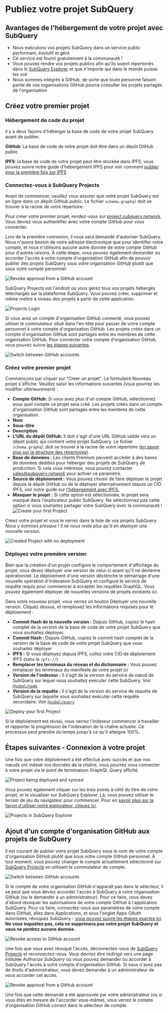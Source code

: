 # Publiez votre projet SubQuery

## Avantages de l'hébergement de votre projet avec SubQuery

- Nous exécutons vos projets SubQuery dans un service public performant, évolutif et géré
- Ce service est fourni gratuitement à la communauté !
- Vous pouvez rendre vos projets publics afin qu'ils soient répertoriés dans le [SubQuery Explorer](https://explorer.subquery.network) et que n'importe qui dans le monde puisse les voir
- Nous sommes intégrés à GitHub, de sorte que toute personne faisant partie de vos organisations GitHub pourra consulter les projets partagés de l'organisation

## Créez votre premier projet

### Hébergement de code du projet

Il y a deux façons d'héberger la base de code de votre projet SubQuery avant de publier.

**GitHub**: La base de code de votre projet doit être dans un dépôt GitHub public

**IPFS**: la base de code de votre projet peut être stockée dans IPFS, vous pouvez suivre notre guide d'hébergement IPFS pour voir comment [publier pour la première fois sur IPFS](ipfs.md)

### Connectez-vous à SubQuery Projects

Avant de commencer, veuillez vous assurer que votre projet SubQuery est en ligne dans un dépôt GitHub public. Le fichier `schema.graphql` doit se trouver à la racine de votre répertoire.

Pour créer votre premier projet, rendez-vous sur [project.subquery.network](https://project.subquery.network). Vous devrez vous authentifier avec votre compte GitHub pour vous connecter.

Lors de la première connexion, il vous sera demandé d'autoriser SubQuery. Nous n'avons besoin de votre adresse électronique que pour identifier votre compte, et nous n'utilisons aucune autre donnée de votre compte GitHub pour d'autres raisons. À cette étape, vous pouvez également demander ou accorder l'accès à votre compte d'organisation GitHub afin de pouvoir publier des projets SubQuery sous votre organisation GitHub plutôt que sous votre compte personnel.

![Revoke approval from a GitHub account](/assets/img/project_auth_request.png)

SubQuery Projects est l'endroit où vous gérez tous vos projets hébergés téléchargés sur la plateforme SubQuery. Vous pouvez créer, supprimer et même mettre à niveau des projets à partir de cette application.

![Projects Login](/assets/img/projects-dashboard.png)

Si vous avez un compte d'organisation GitHub connecté, vous pouvez utiliser le commutateur situé dans l'en-tête pour passer de votre compte personnel à votre compte d'organisation GitHub. Les projets créés dans un compte d'organisation GitHub sont partagés entre les membres de cette organisation GitHub. Pour connecter votre compte d'organisation GitHub, vous pouvez suivre [les étapes suivantes](#add-github-organization-account-to-subquery-projects).

![Switch between GitHub accounts](/assets/img/projects-account-switcher.png)

### Créez votre premier projet

Commençons par cliquer sur "Créer un projet". Le formulaire Nouveau projet s'affiche. Veuillez saisir les informations suivantes (vous pourrez les modifier ultérieurement) :

- **Compte GitHub:** Si vous avez plus d'un compte GitHub, sélectionnez sous quel compte ce projet sera créé. Les projets créés dans un compte d'organisation GitHub sont partagés entre les membres de cette organisation.
- **Nom**
- **Sous-titre**
- **Description**
- **L'URL du dépôt GitHub:** Il doit s'agir d'une URL GitHub valide vers un dépôt public qui contient votre projet SubQuery. Le fichier `schema.graphql` doit se trouver à la racine de votre répertoire ([en savoir plus sur la structure des répertoires](../create/introduction.md#directory-structure)).
- **Base de données :** Les clients Premium peuvent accéder à des bases de données dédiées pour héberger des projets de SubQuery de production. Si cela vous intéresse, vous pouvez contacter [sales@subquery.network](mailto:sales@subquery.network) pour activer ce paramètre.
- **Source de déploiement :** Vous pouvez choisir de faire déployer le projet depuis le dépôt GitHub ou de le déployer alternativement depuis un CID IPFS, voir notre guide sur [l'hébergement avec IPFS.](ipfs.md)
- **Masquer le projet :** Si cette option est sélectionnée, le projet sera masqué dans l'explorateur public SubQuery. Ne sélectionnez pas cette option si vous souhaitez partager votre SubQuery avec la communauté ! ![Create your first Project](/assets/img/projects-create.png)

Créez votre projet et vous le verrez dans la liste de vos projets SubQuery. *Nous y sommes presque ! Il ne nous reste plus qu'à en déployer une nouvelle version.*

![Created Project with no deployment](/assets/img/projects-no-deployment.png)

### Déployez votre première version

Bien que la création d'un projet configure le comportement d'affichage du projet, vous devez déployer une version de celui-ci avant qu'il ne devienne opérationnel. Le déploiement d'une version déclenche le démarrage d'une nouvelle opération d'indexation SubQuery et configure le service de requête requis pour commencer à accepter les requêtes GraphQL. Vous pouvez également déployer de nouvelles versions de projets existants ici.

Dans votre nouveau projet, vous verrez un bouton Déployer une nouvelle version. Cliquez dessus, et remplissez les informations requises pour le déploiement :

- **Commit Hash de la nouvelle version :** Depuis GitHub, copiez le hash complet de la version de la base de code de votre projet SubQuery que vous souhaitez déployer.
- **Commit Hash :** Depuis GitHub, copiez le commit hash complet de la version de la base de code de votre projet SubQuery que vous souhaitez déployer
- **IPFS :** Si vous déployez depuis IPFS, collez votre CID de déploiement IPFS (sans le `ipfs://`)
- **Remplacer les terminaux du réseau et du dictionnaire :** Vous pouvez remplacer les terminaux du manifeste de votre projet ici
- **Version de l'indexeur :** Il s'agit de la version du service de nœud de SubQuery sur lequel vous souhaitez exécuter cette SubQuery. Voir [`@subql/node`](https://www.npmjs.com/package/@subql/node)
- **Version de la requête :** Il s'agit de la version du service de requête de SubQuery sur laquelle vous souhaitez exécuter cette requête secondaire. Voir [`@subql/query`](https://www.npmjs.com/package/@subql/query)

![Deploy your first Project](https://static.subquery.network/media/projects/projects-first-deployment.png)

Si le déploiement est réussi, vous verrez l'indexeur commencer à travailler et rapporter la progression de l'indexation de la chaîne actuelle. Ce processus peut prendre du temps jusqu'à ce qu'il atteigne 100%.

## Étapes suivantes - Connexion à votre projet

Une fois que votre déploiement a été effectué avec succès et que nos nœuds ont indexé vos données de la chaîne, vous pourrez vous connecter à votre projet via le point de terminaison GraphQL Query affiché.

![Project being deployed and synced](/assets/img/projects-deploy-sync.png)

Vous pouvez également cliquer sur les trois points à côté du titre de votre projet, et le visualiser sur SubQuery Explorer. Là, vous pouvez utiliser le terrain de jeu du navigateur pour commencer. Pour en [savoir plus sur la façon d'utiliser notre explorateur, cliquez ici](../query/query.md).

![Projects in SubQuery Explorer](/assets/img/projects-explorer.png)

## Ajout d'un compte d'organisation GitHub aux projets de SubQuery

Il est courant de publier votre projet SubQuery sous le nom de votre compte d'organisation GitHub plutôt que sous votre compte GitHub personnel. À tout moment, vous pouvez changer le compte actuellement sélectionné sur [SubQuery Projects](https://project.subquery.network) en utilisant le commutateur de compte.

![Switch between GitHub accounts](/assets/img/projects-account-switcher.png)

Si le compte de votre organisation GitHub n'apparaît pas dans le sélecteur, il se peut que vous deviez accorder l'accès à SubQuery à votre organisation GitHub (ou le demander à un administrateur). Pour ce faire, vous devez d'abord révoquer les autorisations de votre compte GitHub à l'application SubQuery. Pour ce faire, connectez-vous aux paramètres de votre compte dans GitHub, allez dans Applications, et sous l'onglet Apps OAuth autorisées, révoquez SubQuery - [vous pouvez suivre les étapes exactes ici](https://docs.github.com/en/github/authenticating-to-github/keeping-your-account-and-data-secure/reviewing-your-authorized-applications-oauth). **Ne vous inquiétez pas, cela ne supprimera pas votre projet SubQuery et vous ne perdrez aucune donnée.**

![Revoke access to GitHub account](/assets/img/project_auth_revoke.png)

Une fois que vous avez révoqué l'accès, déconnectez-vous de [SubQuery Projects](https://project.subquery.network) et reconnectez-vous. Vous devriez être redirigé vers une page intitulée *Authorize SubQuery* où vous pouvez demander ou accorder à SubQuery l'accès à votre compte d'organisation GitHub. Si vous n'avez pas de droits d'administrateur, vous devez demander à un administrateur de vous accorder cet accès.

![Revoke approval from a GitHub account](/assets/img/project_auth_request.png)

Une fois que cette demande a été approuvée par votre administrateur (ou si vous êtes en mesure de l'accorder vous-même), vous verrez le compte d'organisation GitHub correct dans le sélecteur de compte.
